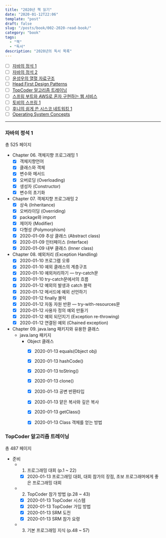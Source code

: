 ```yaml
---
title: "2020년 책 읽기"
date: "2020-01-12T22:06"
template: "post"
draft: false
slug: "/posts/book/002-2020-read-book/"
category: "book"
tags:
  - "책"
  - "독서"
description: "2020년의 독서 목록"
---
```


- [ ] [자바의 정석 1](#자바의-정석-1)
- [ ] [자바의 정석 2](#자바의-정석-2)
- [ ] [윤성우의 열혈 자료구조](#윤성우의-열혈-자료구조)
- [ ] [Head First Design Patterns](#Head-First-Design-Patterns)
- [ ] [TopCoder 알고리즘 트레이닝](#TopCoder-알고리즘-트레이닝)
- [ ] [스프링 부트와 AWS로 혼자 구현하는 웹 서비스](#스프링-부트와-AWS로-혼자-구현하는-웹-서비스)
- [ ] [토비의 스프링 1](#토비의-스프링-1)
- [ ] [후니의 쉽게 쓴 시스코 네트워킹 1](#후니의-쉽게-쓴-시스코-네트워킹-1)
- [ ] [Operating System Concepts](#Operating-System-Concepts)

---

### 자바의 정석 1

총 525 페이지
- Chapter 06. 객체지향 프로그래밍 1
  - [x] 객체지향언어
  - [x] 클래스와 객체
  - [x] 변수와 메서드
  - [x] 오버로딩 (Overloading)
  - [x] 생성자 (Constructor)
  - [x] 변수의 초기화
- Chapter 07. 객체지향 프로그래밍 2
  - [x] 상속 (Inheritance)
  - [x] 오버라이딩 (Overriding)
  - [x] package와 import
  - [x] 제어자 (Modifier)
  - [x] 다형성 (Polymorphism)
  - [x] 2020-01-09 추상 클래스 (Abstract class)
  - [x] 2020-01-09 인터페이스 (Interface)
  - [x] 2020-01-09 내부 클래스 (Inner class)
- Chapter 08. 예외처리 (Exception Handling)
  - [x] 2020-01-10 프로그램 오류
  - [x] 2020-01-10 예외 클래스의 계층구조
  - [x] 2020-01-10 예외처리하기 — try-catch문
  - [x] 2020-01-10 try-catch문에서의 흐름
  - [x] 2020-01-12 예외의 발생과 catch 블럭
  - [x] 2020-01-12 메서드에 예외 선언하기
  - [x] 2020-01-12 finally 블럭
  - [x] 2020-01-12 자동 자원 반환 — try-with-resources문
  - [x] 2020-01-12 사용자 정의 예외 만들기
  - [x] 2020-01-12 예외 되던지기 (Exception re-throwing)
  - [x] 2020-01-12 연결된 예외 (Chained exception)
- Chapter 09. java.lang 패키지와 유용한 클래스
  - java.lang 패키지
    - Object 클래스
      - [x] 2020-01-13 equals(Object obj)
      - [x] 2020-01-13 hashCode()
      - [x] 2020-01-13 toString()
      - [x] 2020-01-13 clone()
      - [x] 2020-01-13 공변 반환타입
      - [x] 2020-01-13 얕은 복사와 깊은 복사
      - [x] 2020-01-13 getClass()
      - [x] 2020-01-13 Class 객체를 얻는 방법


### TopCoder 알고리즘 트레이닝

총 487 페이지
- 준비
  - 01. 프로그래밍 대회 (p.1 ~ 22)
    - [x] 2020-01-13 프로그래밍 대회, 대회 참가의 장점, 초보 프로그래머에게 좋은 프로그래밍 대회
  - 02. TopCoder 참가 방법 (p.28 ~ 43)
    - [x] 2020-01-13 TopCoder 시스템
    - [x] 2020-01-13 TopCoder 가입 방법
    - [x] 2020-01-13 SRM 도전
    - [x] 2020-01-13 SRM 참가 요령
  - 03. 기본 프로그래밍 지식 (p.48 ~ 57)